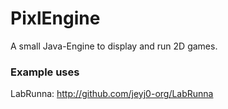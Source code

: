 # PixlEngine
A small Java-Engine to display and run 2D games.

### Example uses
LabRunna: http://github.com/jeyj0-org/LabRunna
